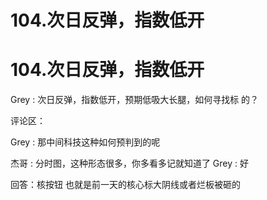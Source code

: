 # 104.次日反弹，指数低开

# 104.次日反弹，指数低开

Grey : 次日反弹，指数低开，预期低吸大长腿，如何寻找标 的？

评论区：

Grey : 那中间科技这种如何预判到的呢

杰哥 : 分时图，这种形态很多，你多看多记就知道了 Grey : 好

回答：核按钮 也就是前一天的核心标大阴线或者烂板被砸的